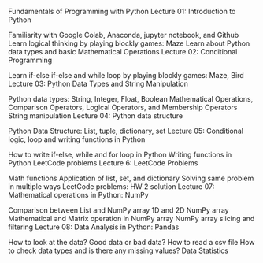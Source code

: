 Fundamentals of Programming with Python
Lecture 01: Introduction to Python

Familiarity with Google Colab, Anaconda, jupyter notebook, and Github
Learn logical thinking by playing blockly games: Maze
Learn about Python data types and basic Mathematical Operations
Lecture 02: Conditional Programming

Learn if-else if-else and while loop by playing blockly games: Maze, Bird
Lecture 03: Python Data Types and String Manipulation

Python data types: String, Integer, Float, Boolean
Mathematical Operations, Comparison Operators, Logical Operators, and Membership Operators
String manipulation
Lecture 04: Python data structure

Python Data Structure: List, tuple, dictionary, set
Lecture 05: Conditional logic, loop and writing functions in Python

How to write if-else, while and for loop in Python
Writing functions in Python
LeetCode problems
Lecture 6: LeetCode Problems

Math functions
Application of list, set, and dictionary
Solving same problem in multiple ways
LeetCode problems: HW 2 solution
Lecture 07: Mathematical operations in Python: NumPy

Comparison between List and NumPy array
1D and 2D NumPy array
Mathematical and Matrix operation in NumPy array
NumPy array slicing and filtering
Lecture 08: Data Analysis in Python: Pandas

How to look at the data?
Good data or bad data?
How to read a csv file
How to check data types and is there any missing values?
Data Statistics
